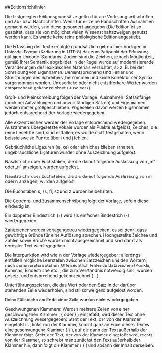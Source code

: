 ##Editionsrichtlinien


Die festgelegten Editionsgrundsätze gelten für alle Vorlesungsmitschriften und Ab- bzw. Nachschriften. 
Wenn für einzelne Handschriften Ausnahmen gemacht wurden, sind diese gesondert angegeben.Die Edition ist so gestaltet, dass sie von möglichst vielen Wissenschaftszweigen genutzt werden kann. Es wurde keine reine philologische Edition angestrebt.

Die Erfassung der Texte erfolgte grundsätzlich getreu ihrer Vorlagen im
Unicode-Format (Kodierung in UTF-8) des zum Zeitpunkt der Erfassung
gültigen Unicode-Standards. Zudem sind die Zeichen, je nach Möglichkeit,
gemäß ihrer Semantik abgebildet. In der Regel wurde auf modernisierende
Veränderungen des lexikalischen Materials verzichtet, so z. B. bei der
Schreibung von Eigennamen. Dementsprechend sind Fehler und Streichungen
des Schreibers ¸bernommen und keine Korrektur der Syntax vorgenommen
worden. Unleserliche oder nicht entzifferbare Wörter wurden entsprechend
gekennzeichnet (\<unclear\>).

Groß- und Kleinschreibung folgen der Vorlage. Ausnahmen: Satzanfänge
(auch bei Aufzählungen und unvollständigen Sätzen) und Eigennamen werden
immer großgeschrieben. Abgesehen davon werden Eigennamen jedoch
entsprechend der Vorlage wiedergegeben.

Alle Akzentzeichen werden der Vorlage entsprechend wiedergegeben.
Ausnahmen: übergesetzte Vokale wurden als Punkte aufgelöst; Zeichen, die
reine Lesehilfe sind, sind entfallen; es wurde nicht festgehalten, wenn
beispielsweise Punkte über i und j fehlen.

Gebräuchliche Ligaturen (æ, œ) oder ähnliches blieben erhalten,
ungebräuchliche Ligaturen wurden ohne Auszeichnung aufgelöst.

Nasalstriche über Buchstaben, die die darauf folgende Auslassung von „m“
oder „n“ anzeigen, wurden aufgelöst.

Nasalstriche über Buchstaben, die die darauf folgende Auslassung von m
oder n anzeigen, wurden aufgelöst.

Die Buchstaben s, ss, ﬂ, sz und z wurden beibehalten.

Die Getrennt- und Zusammenschreibung folgt der Vorlage, sofern diese eindeutig ist.

Ein doppelter Bindestrich (=) wird als einfacher Bindestrich (-) wiedergegeben.

Zahlzeichen werden vorlagengetreu wiedergegeben, es sei denn, dass gewichtige Gründe für eine Auflösung sprechen.
Hochgestellte Zeichen und Zahlen sowie Brüche wurden nicht ausgezeichnet und sind damit als normaler Text wiedergegeben.

Die Interpunktion wird wie in der Vorlage wiedergegeben; allerdings entfallen mögliche Leerstellen zwischen Satzzeichen und den Wörtern, nach denen erstere stehen. Offensichtlich fehlende Satzzeichen (Punkte, Kommas, Bindestriche etc.), die zum Verständnis notwendig sind, wurden gesetzt und entsprechend gekennzeichnet (<add resp="editor">…</add>).

Unterführungszeichen, die das Wort oder den Satz in der darüber stehenden Zeile wiederholen, sind stillschweigend aufgelöst worden.

Reine Füllstriche am Ende einer Zeile wurden nicht wiedergegeben.

Geschwungenen Klammern: Werden mehrere Zeilen von einer geschwungenen Klammer ( { oder } ) eingefaßt, wird dieser Text ohne Auszeichnung wiedergegeben: Steht der Text, der von der Klammer eingefaßt ist, links von der Klammer, kommt ganz an Ende dieses Textes eine geschwungene Klammer ( } ), auf die dann der Text außerhalb der Klammer folgt. Steht der Text, der von der Klammer eingefaßt wird, rechts von der Klammer, so schreibt man zunächst den Text außerhalb der Klammer hin, dann folgt die Klammer ( { ) und sodann der Inhalt derselben.

